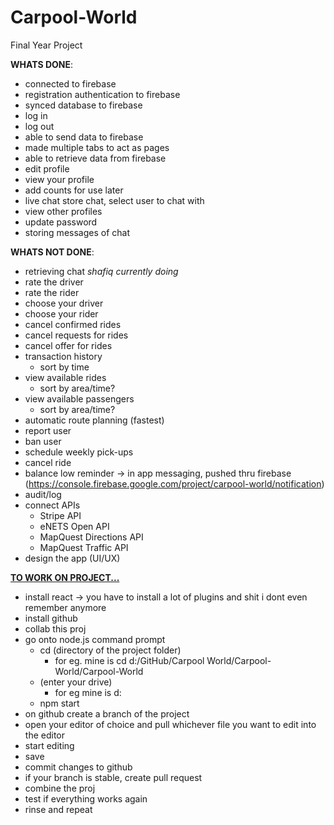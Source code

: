 # Carpool-World
Final Year Project

<b>WHATS DONE</b>:
- connected to firebase
- registration authentication to firebase
- synced database to firebase
- log in
- log out
- able to send data to firebase
- made multiple tabs to act as pages
- able to retrieve data from firebase
- edit profile
- view your profile
- add counts for use later
- live chat store chat, select user to chat with
- view other profiles
- update password
- storing messages of chat

<b>WHATS NOT DONE</b>:
- retrieving chat *shafiq currently doing*
- rate the driver
- rate the rider
- choose your driver
- choose your rider
- cancel confirmed rides
- cancel requests for rides
- cancel offer for rides
- transaction history
  - sort by time
- view available rides
  - sort by area/time?
- view available passengers
  - sort by area/time?
- automatic route planning (fastest)
- report user
- ban user
- schedule weekly pick-ups
- cancel ride
- balance low reminder -> in app messaging, pushed thru firebase (https://console.firebase.google.com/project/carpool-world/notification)
- audit/log
- connect APIs
  - Stripe API
  - eNETS Open API
  - MapQuest Directions API
  - MapQuest Traffic API
- design the app (UI/UX)

<b><u>TO WORK ON PROJECT...</u></b>
- install react -> you have to install a lot of plugins and shit i dont even remember anymore
- install github
- collab this proj
- go onto node.js command prompt
  - cd (directory of the project folder)
    - for eg. mine is cd d:/GitHub/Carpool World/Carpool-World/Carpool-World
  - (enter your drive)
    - for eg mine is d:
  - npm start
- on github create a branch of the project
- open your editor of choice and pull whichever file you want to edit into the editor
- start editing
- save
- commit changes to github
- if your branch is stable, create pull request
- combine the proj
- test if everything works again
- rinse and repeat
